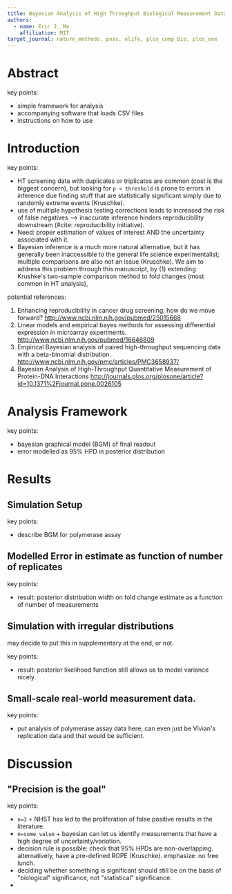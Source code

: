 ```yaml
---
title: Bayesian Analysis of High Throughput Biological Measurement Data
authors:
  - name: Eric J. Ma
    affiliation: MIT
target_journal: nature_methods, pnas, elife, plos_comp_bio, plos_one
---
```


# Abstract

key points:
- simple framework for analysis
- accompanying software that loads CSV files
- instructions on how to use

# Introduction

key points:
- HT screening data with duplicates or triplicates are common (cost is the biggest concern), but looking for `p < threshold` is prone to errors in inference due finding stuff that are statistically significant simply due to randomly extreme events (Kruschke).
- use of multiple hypothesis testing corrections leads to increased the risk of false negatives --> inaccurate inference hinders reproducibility downstream (#cite: reproducibility initiative).
- Need: proper estimation of values of interest AND the uncertainty associated with it.
- Bayesian inference is a much more natural alternative, but it has generally been inaccessible to the general life science experimentalist; multiple comparisons are also not an issue (Kruschke). We aim to address this problem through this manuscript, by (1) extending Krushke's two-sample comparison method to fold changes (most common in HT analysis),

potential references:
1. Enhancing reproducibility in cancer drug screening: how do we move forward? http://www.ncbi.nlm.nih.gov/pubmed/25015668
1. Linear models and empirical bayes methods for assessing differential expression in microarray experiments. http://www.ncbi.nlm.nih.gov/pubmed/16646809
1. Empirical Bayesian analysis of paired high-throughput sequencing data with a beta-binomial distribution. http://www.ncbi.nlm.nih.gov/pmc/articles/PMC3658937/
1. Bayesian Analysis of High-Throughput Quantitative Measurement of Protein-DNA Interactions http://journals.plos.org/plosone/article?id=10.1371%2Fjournal.pone.0026105

# Analysis Framework

key points:
- bayesian graphical model (BGM) of final readout
- error modelled as 95% HPD in posterior distribution

# Results

## Simulation Setup

key points:
- describe BGM for polymerase assay

## Modelled Error in estimate as function of number of replicates

key points:
- result: posterior distribution width on fold change estimate as a function of number of measurements

## Simulation with irregular distributions

may decide to put this in supplementary at the end, or not.

key points:
- result: posterior likelihood function still allows us to model variance nicely.

## Small-scale real-world measurement data.

key points:
- put analysis of polymerase assay data here; can even just be Vivian's replication data and that would be sufficient.

# Discussion

## "Precision is the goal"

key points:
- `n=3` + NHST has led to the proliferation of false positive results in the literature.
- `n=some_value` + bayesian can let us identify measurements that have a high degree of uncertainty/variation.
- decision rule is possible: check that 95% HPDs are non-overlapping. alternatively, have a pre-defined ROPE (Kruschke). emphasize: no free lunch.
- deciding whether something is significant should still be on the basis of "biological" significance, not "statistical" significance.
- 
